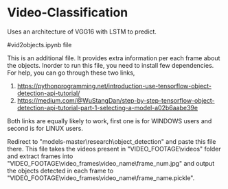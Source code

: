 # Video-Classification
Uses an architecture of VGG16 with LSTM to predict. 

#vid2objects.ipynb file

This is an additional file. It provides extra information per each frame about the objects. Inorder to run this file, you need to install few dependencies. For help, you can go through these two links,

1. https://pythonprogramming.net/introduction-use-tensorflow-object-detection-api-tutorial/
2. https://medium.com/@WuStangDan/step-by-step-tensorflow-object-detection-api-tutorial-part-1-selecting-a-model-a02b6aabe39e

Both links are equally likely to work, first one is for WINDOWS users and second is for LINUX users.

Redirect to "models-master\research\object_detection\" and paste this file there.
This file takes the videos present in "VIDEO_FOOTAGE\videos" folder and extract frames into "VIDEO_FOOTAGE\video_frames\video_name\frame_num.jpg" and output the objects detected in each frame to "VIDEO_FOOTAGE\video_frames\video_name\frame_name.pickle". 
